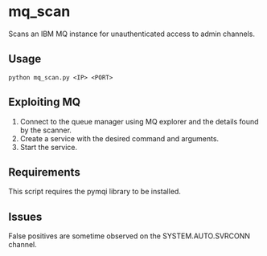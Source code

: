 # mq_scan
Scans an IBM MQ instance for unauthenticated access to admin channels.

## Usage
```
python mq_scan.py <IP> <PORT>
```

## Exploiting MQ

1. Connect to the queue manager using MQ explorer and the details found by the scanner.
2. Create a service with the desired command and arguments.
3. Start the service.

## Requirements

This script requires the pymqi library to be installed.

## Issues

False positives are sometime observed on the SYSTEM.AUTO.SVRCONN channel.
